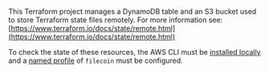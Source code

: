 This Terraform project manages a DynamoDB table and an S3 bucket used to store Terraform state files remotely. For more information see: [https://www.terraform.io/docs/state/remote.html](https://www.terraform.io/docs/state/remote.html)

To check the state of these resources, the AWS CLI must be [installed locally](https://docs.aws.amazon.com/cli/latest/userguide/installing.html) and a [named profile](https://docs.aws.amazon.com/cli/latest/userguide/cli-multiple-profiles.html) of `filecoin` must be configured.
